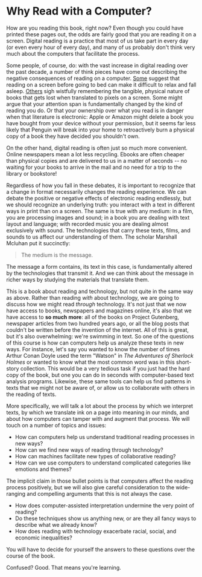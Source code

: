 # Why Read with a Computer?

How are you reading this book, right now? Even though you could have printed these pages out, the odds are fairly good that you are reading it on a screen. Digital reading is a practice that most of us take part in every day \(or even every hour of every day\), and many of us probably don't think very much about the computers that facilitate the process. 

Some people, of course, do: with the vast increase in digital reading over the past decade, a number of think pieces have come out describing the negative consequences of reading on a computer. [Some](http://www.businessinsider.com/why-its-bad-to-use-your-phone-before-bed-2015-7) suggest that reading on a screen before going to bed can make it difficult to relax and fall asleep. [Others](http://mashable.com/2013/01/16/e-books-vs-print/#ODRLdijcJPqA) sigh wistfully remembering the tangible, physical nature of books that gets lost when translated to pixels on a screen. Some might argue that your attention span is fundamentally changed by the kind of reading you do. Or that your ownership over what you read is in danger when that literature is electronic: Apple or Amazon might delete a book you have bought from your device without your permission, but it seems far less likely that Penguin will break into your home to retroactively burn a physical copy of a book they have decided you shouldn't own.  

On the other hand, digital reading is often just so much more convenient. Online newspapers mean a lot less recycling.  Ebooks are often cheaper than physical copies and are delivered to us in a matter of seconds -- no waiting for your books to arrive in the mail and no need for a trip to the library or bookstore!

Regardless of how you fall in these debates, it is important to recognize that a change in format necessarily changes the reading experience. We can debate the positive or negative effects of electronic reading endlessly, but we should recognize an underlying truth: you interact with a text in different ways in print than on a screen. The same is true with any medium: in a film, you are processing images and sound; in a book you are dealing with text layout and language; with recorded music you are dealing almost exclusively with sound. The technologies that carry these texts, films, and sounds to us affect our understanding of them. The scholar Marshall Mcluhan put it succinctly:

> The medium is the message.

The message a form contains, its text in this case, is fundamentally altered by the technologies that transmit it. And we can think about the message in richer ways by studying the materials that translate them.

This is a book about reading and technology, but not quite in the same way as above. Rather than reading _with_ about technology, we are going to discuss how we might read _through_ technology. It's not just that we now have access to books, newspapers and magazines online, it's also that we have access to **so much more**: all of the books on Project Gutenberg, newspaper articles from two hundred years ago, or all the blog posts that couldn't be written before the invention of the internet.  All of this is great, but it's also overwhelming: we're swimming in text.  So one of the questions of this course is how can computers help us analyze these texts in new ways.  For instance, let's say you wanted to know the number of times Arthur Conan Doyle used the term "Watson" in _The Adventures of Sherlock Holmes_ or wanted to know what the most common word was in this short-story collection.  This would be a very tedious task if you just had the hard copy of the book, but one you can do in seconds with computer-based text analysis programs.  Likewise, these same tools can help us find patterns in texts that we might not be aware of, or allow us to collaborate with others in the reading of texts.

More specifically, we will talk a lot about the process by which we interpret texts, by which we translate ink on a page into meaning in our minds, and about how computers can tamper with and augment that process. We will touch on a number of topics and issues:

* How can computers help us understand traditional reading processes in new ways?
* How can we find new ways of reading through technology?
* How can machines facilitate new types of collaborative reading?
* How can we use computers to understand complicated categories like emotions and themes?

The implicit claim in those bullet points is that computers affect the reading process positively, but we will also give careful consideration to the wide-ranging and compelling arguments that this is not always the case.

* How does computer-assisted interpretation undermine the very point of reading?
* Do these techniques show us anything new, or are they all fancy ways to describe what we already know?
* How does reading with technology exacerbate racial, social, and economic inequalities?

You will have to decide for yourself the answers to these questions over the course of the book. 

Confused? Good. That means you're learning.

